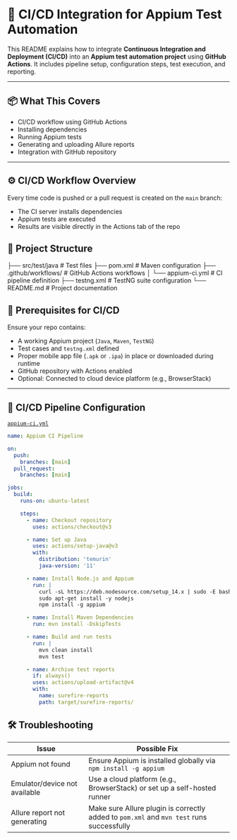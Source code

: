 # 🚀 CI/CD Integration for Appium Test Automation

This README explains how to integrate **Continuous Integration and Deployment (CI/CD)** into an **Appium test automation project** using **GitHub Actions**. It includes pipeline setup, configuration steps, test execution, and reporting.

---

## 📦 What This Covers

- CI/CD workflow using GitHub Actions
- Installing dependencies
- Running Appium tests
- Generating and uploading Allure reports
- Integration with GitHub repository

---

## ⚙️ CI/CD Workflow Overview

Every time code is pushed or a pull request is created on the `main` branch:

- The CI server installs dependencies
- Appium tests are executed
- Results are visible directly in the Actions tab of the repo

## 📁 Project Structure

├── src/test/java 				# Test files
├── pom.xml 					# Maven configuration
├── .github/workflows/ 			# GitHub Actions workflows
│ └── appium-ci.yml 			# CI pipeline definition
├── testng.xml 					# TestNG suite configuration
└── README.md 					# Project documentation	

## 🔧 Prerequisites for CI/CD

Ensure your repo contains:

- A working Appium project (`Java`, `Maven`, `TestNG`)
- Test cases and `testng.xml` defined
- Proper mobile app file (`.apk` or `.ipa`) in place or downloaded during runtime
- GitHub repository with Actions enabled
- Optional: Connected to cloud device platform (e.g., BrowserStack)

---

## 🔁 CI/CD Pipeline Configuration  
[`appium-ci.yml`](https://github.com/NeethuV199/Appium---CI-CD-Integration/blob/main/.github/workflows/appium-ci.yml)


```yaml
name: Appium CI Pipeline

on:
  push:
    branches: [main]
  pull_request:
    branches: [main]

jobs:
  build:
    runs-on: ubuntu-latest

    steps:
      - name: Checkout repository
        uses: actions/checkout@v3

      - name: Set up Java
        uses: actions/setup-java@v3
        with:
          distribution: 'temurin'
          java-version: '11'

      - name: Install Node.js and Appium
        run: |
          curl -sL https://deb.nodesource.com/setup_14.x | sudo -E bash -
          sudo apt-get install -y nodejs
          npm install -g appium

      - name: Install Maven Dependencies
        run: mvn install -DskipTests

      - name: Build and run tests
        run: |
          mvn clean install
          mvn test

      - name: Archive test reports
        if: always()
        uses: actions/upload-artifact@v4
        with:
          name: surefire-reports
          path: target/surefire-reports/

```
## 🛠️ Troubleshooting

| Issue | Possible Fix |
|-------|--------------|
| Appium not found                 | Ensure Appium is installed globally via `npm install -g appium` |
| Emulator/device not available    | Use a cloud platform (e.g., BrowserStack) or set up a self-hosted runner |
| Allure report not generating     | Make sure Allure plugin is correctly added to `pom.xml` and `mvn test` runs successfully |

```
